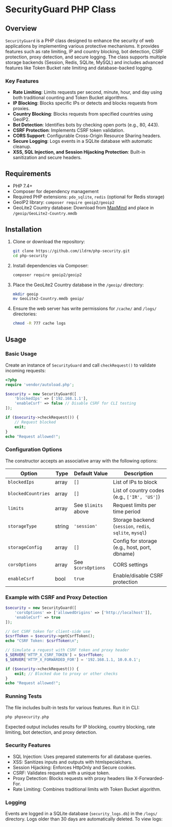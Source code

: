# SecurityGuard PHP Class

## Overview

`SecurityGuard` is a PHP class designed to enhance the security of web applications by implementing various protective mechanisms. It provides features such as rate limiting, IP and country blocking, bot detection, CSRF protection, proxy detection, and secure logging. The class supports multiple storage backends (Session, Redis, SQLite, MySQL) and includes advanced features like Token Bucket rate limiting and database-backed logging.

### Key Features
- **Rate Limiting**: Limits requests per second, minute, hour, and day using both traditional counting and Token Bucket algorithms.
- **IP Blocking**: Blocks specific IPs or detects and blocks requests from proxies.
- **Country Blocking**: Blocks requests from specified countries using GeoIP2.
- **Bot Detection**: Identifies bots by checking open ports (e.g., 80, 443).
- **CSRF Protection**: Implements CSRF token validation.
- **CORS Support**: Configurable Cross-Origin Resource Sharing headers.
- **Secure Logging**: Logs events in a SQLite database with automatic cleanup.
- **XSS, SQL Injection, and Session Hijacking Protection**: Built-in sanitization and secure headers.

## Requirements
- PHP 7.4+
- Composer for dependency management
- Required PHP extensions: `pdo_sqlite`, `redis` (optional for Redis storage)
- GeoIP2 library: `composer require geoip2/geoip2`
- GeoLite2 Country database: Download from [MaxMind](https://dev.maxmind.com/geoip/geolite2-free-geolocation-data) and place in `/geoip/GeoLite2-Country.mmdb`

## Installation
1. Clone or download the repository:
    ```bash
    git clone https://github.com/ildrm/php-security.git
    cd php-security
    ```
2. Install dependencies via Composer:
    ```bash
    composer require geoip2/geoip2
    ```
3. Place the GeoLite2 Country database in the `/geoip/` directory:
    ```bash
    mkdir geoip
    mv GeoLite2-Country.mmdb geoip/
    ```
4. Ensure the web server has write permissions for `/cache/` and `/logs/` directories:
    ```bash
    chmod -R 777 cache logs
    ```
## Usage
### Basic Usage

Create an instance of `SecurityGuard` and call `checkRequest()` to validate incoming requests:
```php
<?php
require 'vendor/autoload.php';

$security = new SecurityGuard([
    'blockedIps' => ['192.168.1.1'],
    'enableCsrf' => false // Disable CSRF for CLI testing
]);

if ($security->checkRequest()) {
    // Request blocked
    exit;
}
echo "Request allowed!";
```

### Configuration Options
The constructor accepts an associative array with the following options:

| Option             | Type    | Default Value       | Description                                      |
|--------------------|---------|---------------------|--------------------------------------------------|
| `blockedIps`      | array   | `[]`                | List of IPs to block                             |
| `blockedCountries`| array   | `[]`                | List of country codes (e.g., `['IR', 'US']`)     |
| `limits`          | array   | See `$limits` above | Request limits per time period                   |
| `storageType`     | string  | `'session'`         | Storage backend (`session`, `redis`, `sqlite`, `mysql`) |
| `storageConfig`   | array   | `[]`                | Config for storage (e.g., host, port, dbname)    |
| `corsOptions`     | array   | See `$corsOptions`  | CORS settings                                    |
| `enableCsrf`      | bool    | `true`              | Enable/disable CSRF protection                   |

### Example with CSRF and Proxy Detection
```php
$security = new SecurityGuard([
    'corsOptions' => ['allowedOrigins' => ['http://localhost']],
    'enableCsrf' => true
]);

// Get CSRF token for client-side use
$csrfToken = $security->getCsrfToken();
echo "CSRF Token: $csrfToken\n";

// Simulate a request with CSRF token and proxy header
$_SERVER['HTTP_X_CSRF_TOKEN'] = $csrfToken;
$_SERVER['HTTP_X_FORWARDED_FOR'] = '192.168.1.1, 10.0.0.1';

if ($security->checkRequest()) {
    exit; // Blocked due to proxy or other checks
}
echo "Request allowed!";
```

### Running Tests
The file includes built-in tests for various features. Run it in CLI:
```php
php phpsecurity.php
```

Expected output includes results for IP blocking, country blocking, rate limiting, bot detection, and proxy detection.

### Security Features
- SQL Injection: Uses prepared statements for all database queries.
- XSS: Sanitizes inputs and outputs with htmlspecialchars.
- Session Hijacking: Enforces HttpOnly and Secure cookies.
- CSRF: Validates requests with a unique token.
- Proxy Detection: Blocks requests with proxy headers like X-Forwarded-For.
- Rate Limiting: Combines traditional limits with Token Bucket algorithm.

### Logging
Events are logged in a SQLite database (`security_logs.db`) in the `/logs/` directory. Logs older than 30 days are automatically deleted. To view logs:

